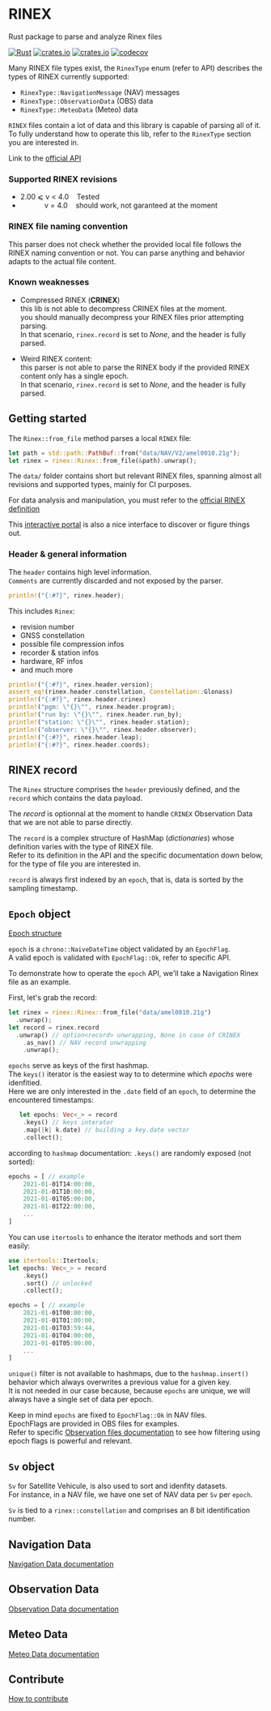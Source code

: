 # RINEX 
Rust package to parse and analyze Rinex files

[![Rust](https://github.com/gwbres/rinex/actions/workflows/rust.yml/badge.svg)](https://github.com/gwbres/rinex/actions/workflows/rust.yml)
[![crates.io](https://img.shields.io/crates/v/rinex.svg)](https://crates.io/crates/rinex)
[![crates.io](https://img.shields.io/crates/d/rinex.svg)](https://crates.io/crates/rinex)
[![codecov](https://codecov.io/gh/gwbres/rinex/branch/main/graph/badge.svg)](https://codecov.io/gh/gwbres/rinex)

Many RINEX file types exist, 
the `RinexType` enum (refer to API) 
describes the types of RINEX currently supported:

* `RinexType::NavigationMessage` (NAV) messages
* `RinexType::ObservationData` (OBS) data
* `RinexType::MeteoData` (Meteo) data

`RINEX` files contain a lot of data and this library is capable of parsing all of it.   
To fully understand how to operate this lib, refer to the `RinexType` section you are interested in.

Link to the [official API](https://docs.rs/rinex/latest/rinex/index.html)

### Supported RINEX revisions

* 2.00 ⩽ v < 4.0    Tested 
*             v = 4.0    should work, not garanteed at the moment

### RINEX file naming convention

This parser does not check whether the provided local file
follows the RINEX naming convention or not.
You can parse anything and behavior adapts to the actual file content.

### Known weaknesses

* Compressed RINEX (**CRINEX**)   
this lib is not able to decompress CRINEX files at the moment.   
you should manually decompress your RINEX files prior attempting
parsing.    
In that scenario, `rinex.record` is set to _None_, and
the header is fully parsed.

* Weird RINEX content:    
this parser is not able to parse the RINEX body if the provided
RINEX content only has a single epoch.    
In that scenario, `rinex.record` is set to _None_, and
the header is fully parsed.

## Getting started 

The ``Rinex::from_file`` method parses a local `RINEX` file:

```rust
let path = std::path::PathBuf::from("data/NAV/V2/amel0010.21g");
let rinex = rinex::Rinex::from_file(&path).unwrap();
```

The `data/` folder contains short but relevant RINEX files, 
spanning almost all revisions and supported types, mainly for CI purposes.

For data analysis and manipulation, you must refer to the
[official RINEX definition](https://files.igs.org/pub/data/format/)

This [interactive portal](https://gage.upc.edu/gFD/) 
is also a nice interface to
discover or figure things out. 

### Header & general information

The `header` contains high level information.   
`Comments` are currently discarded and not exposed by the parser.   

```rust
println!("{:#?}", rinex.header);
```

This includes `Rinex`:
* revision number
* GNSS constellation
* possible file compression infos
* recorder & station infos
* hardware, RF infos
* and much more

```rust
println!("{:#?}", rinex.header.version);
assert_eq!(rinex.header.constellation, Constellation::Glonass)
println!("{:#?}", rinex.header.crinex)
println!("pgm: \"{}\"", rinex.header.program);
println!("run by: \"{}\"", rinex.header.run_by);
println!("station: \"{}\"", rinex.header.station);
println!("observer: \"{}\"", rinex.header.observer);
println!("{:#?}", rinex.header.leap);
println!("{:#?}", rinex.header.coords);
```

## RINEX record

The `Rinex` structure comprises the `header` previously defined,
and the `record` which contains the data payload.

The _record_ is optionnal at the moment to handle `CRINEX`
Observation Data that we are not able to parse directly.

The `record` is a complex structure of HashMap (_dictionaries_)
whose definition varies with the type of RINEX file.   
Refer to its definition in the API and the specific documentation down below,
for the type of file you are interested in.

`record` is always first indexed by an `epoch`,
that is, data is sorted by the sampling timestamp.

## `Epoch` object

[Epoch structure](https://docs.rs/rinex/latest/rinex/epoch/index.html)

`epoch` is a `chrono::NaiveDateTime` object validated by an
`EpochFlag`.    
A valid epoch is validated with `EpochFlag::Ok`, refer to specific API.

To demonstrate how to operate the `epoch` API, we'll take 
a Navigation Rinex file as an example. 

First, let's grab the record:

```rust
let rinex = rinex::Rinex::from_file("data/amel0010.21g")
  .unwrap();
let record = rinex.record
  .unwrap() // option<record> unwrapping, None in case of CRINEX
    .as_nav() // NAV record unwrapping
    .unwrap();
```

`epochs` serve as keys of the first hashmap.  
The `keys()` iterator is the easiest way to to determine
which _epochs_ were idenfitied.   
Here we are only interested in the `.date` field of an `epoch`, to determine
the encountered timestamps:

```rust
   let epochs: Vec<_> = record
    .keys() // keys interator
    .map(|k| k.date) // building a key.date vector
    .collect();
```

according to `hashmap` documentation: `.keys()` are randomly exposed (not sorted):

```rust
epochs = [ // example
    2021-01-01T14:00:00,
    2021-01-01T10:00:00,
    2021-01-01T05:00:00,
    2021-01-01T22:00:00,
    ...
]
```

You can use `itertools` to enhance the iterator methods and sort them easily:

```rust
use itertools::Itertools;
let epochs: Vec<_> = record
    .keys()
    .sort() // unlocked
    .collect();

epochs = [ // example
    2021-01-01T00:00:00,
    2021-01-01T01:00:00,
    2021-01-01T03:59:44,
    2021-01-01T04:00:00,
    2021-01-01T05:00:00,
    ...
]
```

`unique()` filter is not available to hashmaps,
due to the `hashmap.insert()` behavior which always overwrites
a previous value for a given key.   
It is not needed in our case because, because `epochs` are unique,
we will always have a single set of data per epoch.

Keep in mind `epochs` are fixed to `EpochFlag::Ok` in NAV files.   
EpochFlags are provided in OBS files for examples.   
Refer to specific
[Observation files documentation](https://github.com/gwbres/rinex/blob/main/doc/observation.md)
to see how filtering using epoch flags is powerful and relevant.

## `Sv` object

`Sv` for Satellite Vehicule, is also 
used to sort and idenfity datasets.  
For instance, in a NAV file,
we have one set of NAV data per `Sv` per `epoch`.

`Sv` is tied to a `rinex::constellation` and comprises an 8 bit
identification number.

## Navigation Data

[Navigation Data documentation](https://github.com/gwbres/rinex/blob/main/doc/navigation.md)

## Observation Data

[Observation Data documentation](https://github.com/gwbres/rinex/blob/main/doc/observation.md)

## Meteo Data

[Meteo Data documentation](https://github.com/gwbres/rinex/blob/main/doc/meteo.md)

## Contribute

[How to contribute](https://github.com/gwbres/rinex/blob/main/doc/contribute.md)
